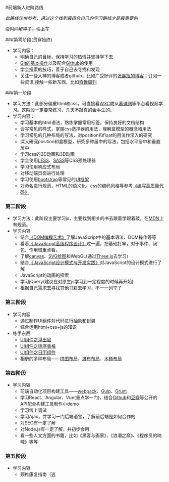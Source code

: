 #前端新人进阶路线

 _此路线仅供参考，通过这个找到最适合自己的学习路线才是最重要的_

 ~~没时间解释了，快上车~~

###第零阶段(贯穿始终)
- 学习内容：
	- 明确自己的目标，保持学习的热情并坚持学下去
	- [Git的基本操作](http://www.liaoxuefeng.com/wiki/0013739516305929606dd18361248578c67b8067c8c017b000)以及配合[Github](https://github.com)的使用
	- 学会搜索的技巧，善于自己去寻找和发现
	- 关注一些大神的博客或者github，比如广受好评的[张鑫旭的博客](http://www.zhangxinxu.com/)；订阅一些资讯,接触一些新东西，比如[奇舞周刊](http://old.75team.com/weekly/)

###第一阶段
- 学习方法：此部分偏重html和css，可直接看[W3C](http://www.w3school.com.cn/html/index.asp)或从[慕课网](http://www.imooc.com/)等平台看视频学习。这阶段一定要常练习，几天不敲真的会手生的。
- 学习内容：
	- 学习基本的html语法，熟练掌握常用标签，保持良好的文档结构
	- 会写常见的样式，掌握css选择器的用法，理解盒模型的概念和用法
	- 学习常见的几种布局的写法，对position和float的用法作深入的研究
	- 深入研究position和盒模型，研究多种居中的写法，包括水平居中和垂直居中
	- 学习css的2D动画和3D动画
	- 学会使用[LESS](http://lesscss.cn/)、[SASS](http://sass.bootcss.com/docs/guide/)等CSS预处理器 
	- 学习使用响应式布局
	- 对移动端页面进行处理
	- 学习使用[bootstrap](http://www.bootcss.com/)等常见的[UI框架](http://usablica.github.io/front-end-frameworks/compare.html)
	- 对命名进行规范，HTML的语义化、css的编码风格等参考[《编写高质量代码》](https://book.douban.com/subject/4881987/)
### 第二阶段
- 学习方法：此阶段主要学习js，主要找到相关的书去跟着学跟着敲。在[MDN](https://developer.mozilla.org/zh-CN/docs/Web/JavaScript)上有规范。
- 学习内容
	- 结合[《DOM编程艺术》](https://book.douban.com/subject/6038371/)了解JavaScript中的基本语法、DOM操作等等
	- 看着[《JavaScript高级程序设计》](https://book.douban.com/subject/10546125/)过一遍，把基础打牢，对于事件、闭包、作用域重点看。
	- 了解[canvas](http://www.w3school.com.cn/html5/html5_canvas.asp)、[SVG绘图](http://www.w3school.com.cn/svg/)和WebGL(通过[Three.js](https://github.com/mrdoob/three.js/)去学习)
	- 结合[《JavaScript设计模式与开发实践》](https://book.douban.com/subject/26382780/)对JavaScript的设计模式进行了解
	- JavaScript的动画的探索
	- 学习jQuery(建议在对原生js学习到一定程度的时候再开始)
	- 根据自己需求去寻找其他书籍去学习，不一一列举了

### 第三阶段
- 学习内容
	- 通过制作UI组件对代码进行抽象和封装
	- 综合运用html+css+js的知识
- 练手东西
	- [UI组件之浮出层](ttp://ife.baidu.com/task/detail?taskId=37)
	- [UI组件之排序表格](http://ife.baidu.com/task/detail?taskId=38)
	- [UI组件之日历组件](ttp://ife.baidu.com/task/detail?taskId=40)
	- 相册的多种布局——[拼图布局](http://ife.baidu.com/task/detail?taskId=43)、[瀑布布局](http://ife.baidu.com/task/detail?taskId=44)、[木桶布局](http://ife.baidu.com/task/detail?taskId=45)

### 第四阶段
- 学习内容
	- 前端自动化项目构建工具——[webpack](http://webpack.github.io/docs/)、[Gulp](http://www.gulpjs.com.cn)、[Grunt](http://www.gruntjs.net)
	- 学习React、Angular、Vue(重点学一门)，结合[Github](https://api.github.com/)和[豆瓣](https://developers.douban.com/wiki/?title=guide&qq-pf-to=pcqq.discussion)等公开的API配合构建工具制作小demo
	- 学习线上调试
	- 学习Ajax，并学习一门后端语言，了解前后端是如何合作的
	- 对SEO有一定了解
	- 对Node.js有一定了解，并初步会用
	- 看一些人文方面的书籍，比如《黑客与画家》、《浪潮之巅》、《程序员的呐喊》等等

### 第五阶段
- 学习内容
	- 颈椎康复指南（逃